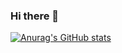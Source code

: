 ### Hi there 👋

[![Anurag's GitHub stats](https://github-readme-stats.vercel.app/api?username=tgfash)](https://github.com/anuraghazra/github-readme-stats)
